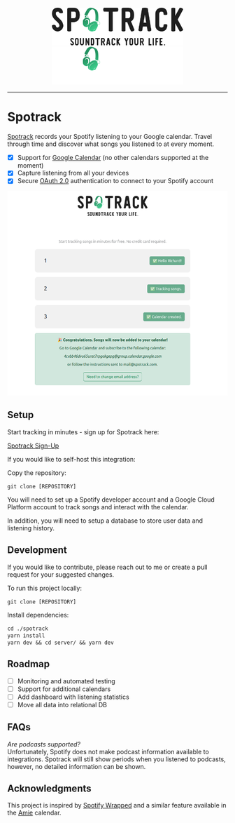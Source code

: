 <p align="center">
<img width="300" src="src/assets/spotrack-logo-wordmark--light.svg#gh-light-mode-only">
<img width="300" src="src/assets/spotrack-logo-wordmark--dark.svg#gh-dark-mode-only">
</p>

---

# Spotrack

[Spotrack](https://spotrack.herokuapp.com/) records your Spotify listening to your Google calendar. Travel through time and discover what songs you listened to at every moment.

- [x] Support for [Google Calendar](https://calendar.google.com/) (no other calendars supported at the moment)
- [x] Capture listening from all your devices
- [x] Secure [OAuth 2.0](https://oauth.net/2/) authentication to connect to your Spotify account

![Screenshot of Spotrack Sign-Up Process](/assets/SpotrackSuccess.png "Simple Sign-Up")

## Setup

Start tracking in minutes - sign up for Spotrack here:

[Spotrack Sign-Up](https://spotrack.herokuapp.com/signup)

If you would like to self-host this integration:

Copy the repository:

```console
git clone [REPOSITORY]
```

You will need to set up a Spotify developer account and a Google Cloud Platform account to track songs and interact with the calendar.

In addition, you will need to setup a database to store user data and listening history.

## Development

If you would like to contribute, please reach out to me or create a pull request for your suggested changes.

To run this project locally:

```console
git clone [REPOSITORY]
```

Install dependencies:

```console
cd ./spotrack
yarn install
yarn dev && cd server/ && yarn dev
```

## Roadmap

- [ ] Monitoring and automated testing
- [ ] Support for additional calendars
- [ ] Add dashboard with listening statistics
- [ ] Move all data into relational DB

## FAQs

*Are podcasts supported?*\
Unfortunately, Spotify does not make podcast information available to integrations. Spotrack will still show periods when you listened to podcasts, however, no detailed information can be shown.

## Acknowledgments

This project is inspired by [Spotify Wrapped](https://spotify.com/wrapped) and a similar feature available in the [Amie](https://www.amie.so/) calendar.
